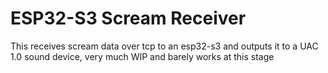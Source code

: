 # ESP32-S3 Scream Receiver

This receives scream data over tcp to an esp32-s3 and outputs it to a UAC 1.0 sound device, very much WIP and barely works at this stage